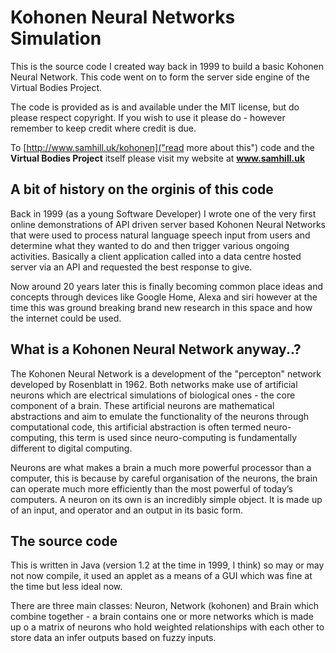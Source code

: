 # Kohonen Neural Networks Simulation

This is the source code I created way back in 1999 to build a basic Kohonen Neural Network. This code went on to form the server side engine of the Virtual Bodies Project.

The code is provided as is and available under the MIT license, but do please respect copyright. If you wish to use it please do - however remember to keep credit where credit is due.

To [http://www.samhill.uk/kohonen]("read more about this") code and the **Virtual Bodies Project** itself please visit my website at **www.samhill.uk**

## A bit of history on the orginis of this code
Back in 1999 (as a young Software Developer) I wrote one of the very first online demonstrations of API driven server based Kohonen Neural Networks that were used to process natural language speech input from users and determine what they wanted to do and then trigger various ongoing activities. Basically a client application called into a data centre hosted server via an API and requested the best response to give.

Now around 20 years later this is finally becoming common place ideas and concepts through devices like Google Home, Alexa and siri however at the time this was ground breaking brand new research in this space and how the internet could be used. 

## What is a Kohonen Neural Network anyway..?
The Kohonen Neural Network is a development of the "percepton" network developed by Rosenblatt in 1962. Both networks make use of artificial neurons which are electrical simulations of biological ones - the core component of a brain. These artificial neurons are mathematical abstractions and aim to emulate the functionality of the neurons through computational code, this artificial abstraction is often termed neuro-computing, this term is used since neuro-computing is fundamentally different to digital computing.

Neurons are what makes a brain a much more powerful processor than a computer, this is because by careful organisation of the neurons, the brain can operate much more efficiently than the most powerful of today’s computers. A neuron on its own is an incredibly simple object. It is made up of an input, and operator and an output in its basic form. 

## The source code
This is written in Java (version 1.2 at the time in 1999, I think) so may or may not now compile, it used an applet as a means of a GUI which was fine at the time but less ideal now.

There are three main classes: Neuron, Network (kohonen) and Brain which combine together - a brain contains one or more networks which is made up o a matrix of neurons who hold weighted relationships with each other to store data an infer outputs based on fuzzy inputs.
